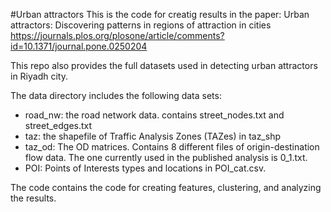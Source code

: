 #Urban attractors
This is the code for creatig results in the paper: Urban attractors: Discovering patterns in regions of attraction in cities https://journals.plos.org/plosone/article/comments?id=10.1371/journal.pone.0250204

This repo also provides the full datasets used in detecting urban attractors in Riyadh city. 

The data directory includes the following data sets:
* road_nw: the road network data. contains street_nodes.txt and street_edges.txt
* taz: the shapefile of Traffic Analysis Zones (TAZes) in taz_shp
* taz_od: The OD matrices. Contains 8 different files of origin-destination flow data. The one currently used in the published analysis is 0_1.txt.
* POI: Points of Interests types and locations in POI_cat.csv.

The code contains the code for creating features, clustering, and analyzing the results.
